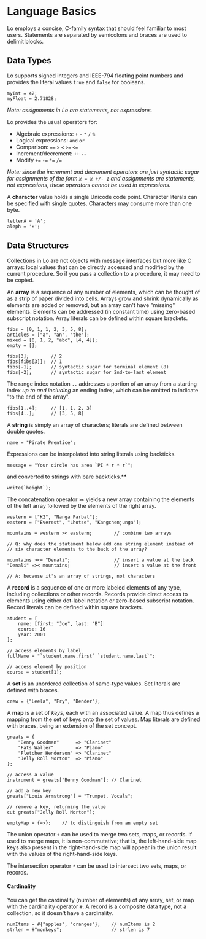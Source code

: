 # Language Basics

Lo employs a concise, C-family syntax that should feel familiar to most users. Statements are separated by semicolons and braces are used to delimit blocks.


## Data Types

Lo supports signed integers and IEEE-794 floating point numbers and provides the literal values `true` and `false` for booleans.

```
myInt = 42;
myFloat = 2.71828;
```
*Note: assignments in Lo are statements, not expressions.*

Lo provides the usual operators for:

- Algebraic expressions: `+` `-` `*` `/` `%`
- Logical expressions: `and` `or`
- Comparison: `==` `>` `<` `>=` `<=`
- Increment/decrement: `++` `--`
- Modify `+=` `-=` `*=` `/=`

*Note: since the increment and decrement operators are just syntactic sugar for assignments of the form `x = x +/- 1` and assignments are statements, not expressions, these operators cannot be used in expressions.*

A **character** value holds a single Unicode code point. Character literals can be specified with single quotes. Characters may consume more than one byte.

```
letterA = 'A';
aleph = 'א';
```


## Data Structures

Collections in Lo are not objects with message interfaces but more like C arrays: local values that can be directly accessed and modified by the current procedure. So if you pass a collection to a procedure, it may need to be copied.

An **array** is a sequence of any number of elements, which can be thought of as a strip of paper divided into cells. Arrays grow and shrink dynamically as elements are added or removed, but an array can't have "missing" elements. Elements can be addressed (in constant time) using zero-based subscript notation. Array literals can be defined within square brackets.

```
fibs = [0, 1, 1, 2, 3, 5, 8];
articles = ["a", "an", "the"];
mixed = [0, 1, 2, "abc", [4, 4]];
empty = [];

fibs[3];		// 2
fibs[fibs[3]];	// 1
fibs[-1];		// syntactic sugar for terminal element (8)
fibs[-2];		// syntactic sugar for 2nd-to-last element
```

The range index notation `..` addresses a portion of an array from a starting index *up to and including* an ending index, which can be omitted to indicate "to the end of the array".

```
fibs[1..4];     // [1, 1, 2, 3]
fibs[4..];		// [3, 5, 8]
```


A **string** is simply an array of characters; literals are defined between double quotes.

```
name = "Pirate Prentice";

```
Expressions can be interpolated into string literals using backticks.

```
message = "Your circle has area `PI * r * r`";
```

and converted to strings with bare backticks.**

```
write(`height`);
```

The concatenation operator `><` yields a new array containing the elements of the left array followed by the elements of the right array.

```
western = ["K2", "Nanga Parbat"];
eastern = ["Everest", "Lhotse", "Kangchenjunga"];

mountains = western >< eastern;        // combine two arrays

// Q: why does the statement below add one string element instead of
// six character elements to the back of the array?

mountains ><= "Denali";                // insert a value at the back
"Denali" =>< mountains;                // insert a value at the front

// A: because it's an array of strings, not characters
```


A **record** is a sequence of one or more labeled elements of any type, including collections or other records. Records provide direct access to elements using either dot-label notation or zero-based subscript notation. Record literals can be defined within square brackets.

```
student = [
	name: [first: "Joe", last: "B"]
	course: 16
	year: 2001
];

// access elements by label
fullName = "`student.name.first` `student.name.last`";

// access element by position
course = student[1];
```


A **set** is an unordered collection of same-type values. Set literals are defined with braces.

```
crew = {"Leela", "Fry", "Bender"};
```

A **map** is a set of *keys*, each with an associated value. A map thus defines a mapping from the set of keys onto the set of values. Map literals are defined with braces, being an extension of the set concept.

```
greats = {
	"Benny Goodman"      => "Clarinet"
	"Fats Waller"        => "Piano"
	"Fletcher Henderson" => "Clarinet"
	"Jelly Roll Morton"  => "Piano"
};

// access a value
instrument = greats["Benny Goodman"]; // Clarinet

// add a new key
greats["Louis Armstrong"] = "Trumpet, Vocals";

// remove a key, returning the value
cut greats["Jelly Roll Morton"];

emptyMap = {=>};    // to distinguish from an empty set
```

The union operator `+` can be used to merge two sets, maps, or records. If used to merge maps, it is non-commutative; that is, the left-hand-side map keys also present in the right-hand-side map will appear in the union result with the values of the right-hand-side keys.

The intersection operator `*` can be used to intersect two sets, maps, or records.

#### Cardinality

You can get the cardinality (number of elements) of any array, set, or map with the cardinality operator `#`. A record is a composite data type, not a collection, so it doesn't have a cardinality. 

```
numItems = #{"apples", "oranges"};    // numItems is 2
strlen = #"monkeys";                  // strlen is 7
```

